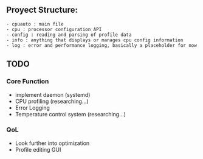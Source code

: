 
## Proyect Structure:
    - cpuauto : main file
    - cpu : processor configuration API
    - config : reading and parsing of profile data
    - info : anything that displays or manages cpu config information
    - log : error and performance logging, basically a placeholder for now
    


## TODO

### Core Function
- implement daemon (systemd)
- CPU profiling (researching...)
- Error Logging
- Temperature control system (researching...)

### QoL
- Look further into optimization
- Profile editing GUI
